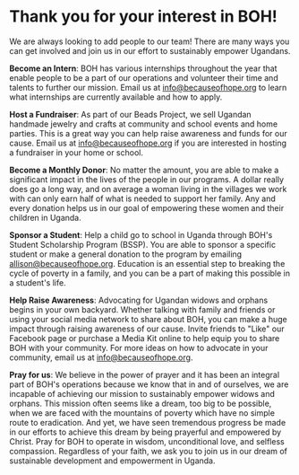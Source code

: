 # Thank you for your interest in BOH!

We are always looking to add people to our team!  There are many ways you can get involved and join us in our effort to sustainably empower Ugandans.

**Become an Intern**: BOH has various internships throughout the year that enable people to be a part of our operations and volunteer their time and talents to further our mission. Email us at <info@becauseofhope.org> to learn what internships are currently available and how to apply.

**Host a Fundraiser**: As part of our Beads Project, we sell Ugandan handmade jewelry and crafts at community and
school
 events and home parties.  This is a great way you can help raise awareness and funds for our cause.  Email us at <info@becauseofhope.org> if you are interested in hosting a fundraiser in your home or school.

**Become a Monthly Donor**: No matter the amount, you are able to make a significant impact in the lives of the people
in our programs.  A dollar really does go a long way, and on average a woman living in the villages we work with can only earn half of what is needed to support her family.  Any and every donation helps us in our goal of empowering these women and their children in Uganda.

**Sponsor a Student**:  Help a child go to school in Uganda through BOH's Student Scholarship Program (BSSP).  You are
able to sponsor a specific student or make a general donation to the program by emailing <allison@becauseofhope.org>.  Education is an essential step to breaking the cycle of poverty in a family, and you can be a part of making this possible in a student's life.

**Help Raise Awareness**:  Advocating for Ugandan widows and orphans begins in your own backyard.  Whether talking with family and friends or using your social media network to share about BOH, you can make a huge impact through raising awareness of our cause.  Invite friends to "Like" our Facebook page or purchase a Media Kit online to help equip you to share BOH with your community.  For more ideas on how to advocate in your community, email us at <info@becauseofhope.org>.

**Pray for us**:  We believe in the power of prayer and it has been an integral part of BOH's operations because we
know that in and of ourselves, we are incapable of achieving our mission to sustainably empower widows and orphans. This mission often seems like a dream, too big to be possible, when we are faced with the mountains of poverty which have no simple route to eradication.  And yet, we have seen tremendous progress be made in our efforts to achieve this dream by being prayerful and empowered by Christ. Pray for BOH to operate in wisdom, unconditional love, and selfless compassion.  Regardless of your faith,
we ask you to join us in our dream of sustainable development and empowerment in Uganda.
